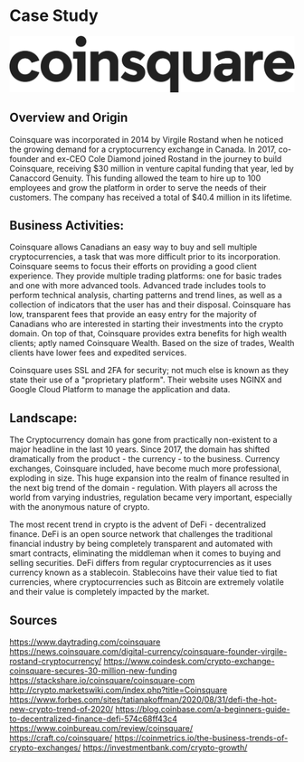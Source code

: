 # Case Study
![alt text](https://github.com/MikeRemedios/FintechCaseStudy/blob/main/Resources/logo.png "Logo")

## Overview and Origin


Coinsquare was incorporated in 2014 by Virgile Rostand when he noticed the growing demand for a cryptocurrency exchange in Canada. In 2017, co-founder and ex-CEO Cole Diamond joined Rostand in the journey to build Coinsquare, receiving $30 million in venture capital funding that year, led by Canaccord Genuity. This funding allowed the team to hire up to 100 employees and grow the platform in order to serve the needs of their customers. The company has received a total of $40.4 million in its lifetime.



## Business Activities:


Coinsquare allows Canadians an easy way to buy and sell multiple cryptocurrencies, a task that was more difficult prior to its incorporation. Coinsquare seems to focus their efforts on providing a good client experience. They provide multiple trading platforms: one for basic trades and one with more advanced tools. Advanced trade includes tools to perform technical analysis, charting patterns and trend lines, as well as a collection of indicators that the user has and their disposal. Coinsquare has low, transparent fees that provide an easy entry for the majority of Canadians who are interested in starting their investments into the crypto domain. On top of that, Coinsquare provides extra benefits for high wealth clients; aptly named Coinsquare Wealth. Based on the size of trades, Wealth clients have lower fees and expedited services.

Coinsquare uses SSL and 2FA for security; not much else is known as they state their use of a "proprietary platform". Their website uses NGINX and Google Cloud Platform to manage the application and data. 


## Landscape:


The Cryptocurrency domain has gone from practically non-existent to a major headline in the last 10 years. Since 2017, the domain has shifted dramatically from the product - the currency - to the business. Currency exchanges, Coinsquare included, have become much more professional, exploding in size. This huge expansion into the realm of finance resulted in the next big trend of the domain - regulation. With players all across the world from varying industries, regulation became very important, especially with the anonymous nature of crypto.

The most recent trend in crypto is the advent of DeFi - decentralized finance. DeFi is an open source network that challenges the traditional financial industry by being completely transparent and automated with smart contracts, eliminating the middleman when it comes to buying and selling securities. DeFi differs from regular cryptocurrencies as it uses currency known as a stablecoin. Stablecoins have their value tied to fiat currencies, where cryptocurrencies such as Bitcoin are extremely volatile and their value is completely impacted by the market.



## Sources
https://www.daytrading.com/coinsquare
https://news.coinsquare.com/digital-currency/coinsquare-founder-virgile-rostand-cryptocurrency/
https://www.coindesk.com/crypto-exchange-coinsquare-secures-30-million-new-funding
https://stackshare.io/coinsquare/coinsquare-com
http://crypto.marketswiki.com/index.php?title=Coinsquare
https://www.forbes.com/sites/tatianakoffman/2020/08/31/defi-the-hot-new-crypto-trend-of-2020/
https://blog.coinbase.com/a-beginners-guide-to-decentralized-finance-defi-574c68ff43c4
https://www.coinbureau.com/review/coinsquare/
https://craft.co/coinsquare/
https://coinmetrics.io/the-business-trends-of-crypto-exchanges/
https://investmentbank.com/crypto-growth/